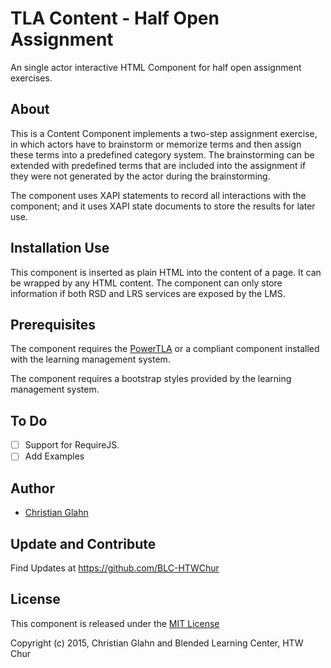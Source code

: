 # TLA Content - Half Open Assignment

An single actor interactive HTML Component for half open assignment exercises.

## About

This is a Content Component implements a two-step assignment exercise, in which
actors have to brainstorm or memorize terms and then assign these terms into a
predefined category system. The brainstorming can be extended with predefined
terms that are included into the assignment if they were not generated by the
actor during the brainstorming.

The component uses XAPI statements to record all interactions with the
component; and it uses XAPI state documents to store the results for later use.

## Installation Use

This component is inserted as plain HTML into the content of a page. It can be
wrapped by any HTML content. The component can only store information if both
RSD and LRS services are exposed by the LMS.

## Prerequisites

The component requires the [PowerTLA](https://github.com/phish108/PowerTLA) or
a compliant component installed with the learning management system.

The component requires a bootstrap styles provided by the learning management
system.

## To Do

-   [ ] Support for RequireJS.
-   [ ] Add Examples

## Author

-   [Christian Glahn](https://github.com/phish108)

## Update and Contribute

Find Updates at https://github.com/BLC-HTWChur

## License

This component is released under the [MIT License](LICENSE.txt)

Copyright (c) 2015, Christian Glahn and Blended Learning Center, HTW Chur

